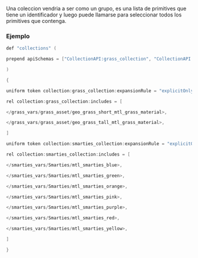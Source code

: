 Una coleccion vendria a ser como un grupo, es una lista de primitives que tiene un identificador y luego puede llamarse para seleccionar todos los primitives que contenga.

### Ejemplo
```c++
def "collections" (

prepend apiSchemas = ["CollectionAPI:grass_collection", "CollectionAPI:smarties_collection"]

)

{

uniform token collection:grass_collection:expansionRule = "explicitOnly"

rel collection:grass_collection:includes = [

</grass_vars/grass_asset/geo_grass_short_mtl_grass_material>,

</grass_vars/grass_asset/geo_grass_tall_mtl_grass_material>,

]

uniform token collection:smarties_collection:expansionRule = "explicitOnly"

rel collection:smarties_collection:includes = [

</smarties_vars/Smarties/mtl_smarties_blue>,

</smarties_vars/Smarties/mtl_smarties_green>,

</smarties_vars/Smarties/mtl_smarties_orange>,

</smarties_vars/Smarties/mtl_smarties_pink>,

</smarties_vars/Smarties/mtl_smarties_purple>,

</smarties_vars/Smarties/mtl_smarties_red>,

</smarties_vars/Smarties/mtl_smarties_yellow>,

]

}